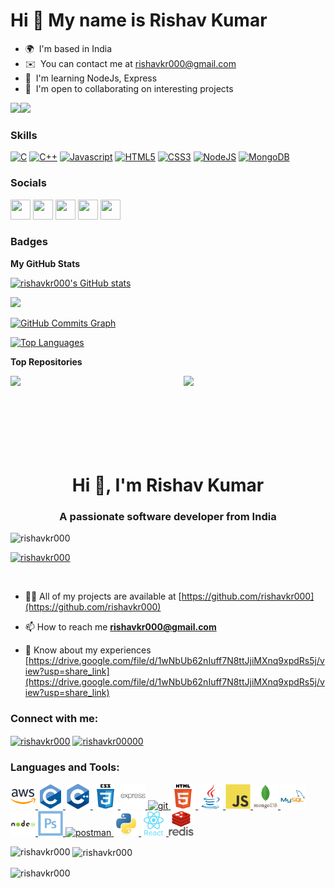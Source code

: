 Hi 👋 My name is Rishav Kumar
=============================

* 🌍  I'm based in India
* ✉️  You can contact me at [rishavkr000@gmail.com](mailto:rishavkr000@gmail.com)
* 🧠  I'm learning NodeJs, Express
* 🤝  I'm open to collaborating on interesting projects

<a href="https://www.twitter.com/rishavkr000" target="_blank" rel="noreferrer"><img
src="https://img.shields.io/twitter/follow/rishavkr000?logo=twitter&style=for-the-badge&color=ef4444&labelColor=831843"
/></a><a href="https://www.github.com/rishavkr000" target="_blank" rel="noreferrer"><img
src="https://img.shields.io/github/followers/rishavkr000?logo=github&style=for-the-badge&color=ef4444&labelColor=831843" /></a>

### Skills

<p align="left">
<a href="https://docs.microsoft.com/en-us/cpp/?view=msvc-170" target="_blank" rel="noreferrer"><img src="https://raw.githubusercontent.com/danielcranney/readme-generator/main/public/icons/skills/c-colored.svg" width="36" height="36" alt="C" /></a>
<a href="https://docs.microsoft.com/en-us/cpp/?view=msvc-170" target="_blank" rel="noreferrer"><img src="https://raw.githubusercontent.com/danielcranney/readme-generator/main/public/icons/skills/cplusplus-colored.svg" width="36" height="36" alt="C++" /></a>
<a href="https://developer.mozilla.org/en-US/docs/Web/JavaScript" target="_blank" rel="noreferrer"><img src="https://raw.githubusercontent.com/danielcranney/readme-generator/main/public/icons/skills/javascript-colored.svg" width="36" height="36" alt="Javascript" /></a>
<a href="https://developer.mozilla.org/en-US/docs/Glossary/HTML5" target="_blank" rel="noreferrer"><img src="https://raw.githubusercontent.com/danielcranney/readme-generator/main/public/icons/skills/html5-colored.svg" width="36" height="36" alt="HTML5" /></a>
<a href="https://www.w3.org/TR/CSS/#css" target="_blank" rel="noreferrer"><img src="https://raw.githubusercontent.com/danielcranney/readme-generator/main/public/icons/skills/css3-colored.svg" width="36" height="36" alt="CSS3" /></a>
<a href="https://nodejs.org/en/" target="_blank" rel="noreferrer"><img src="https://raw.githubusercontent.com/danielcranney/readme-generator/main/public/icons/skills/nodejs-colored.svg" width="36" height="36" alt="NodeJS" /></a>
<a href="https://www.mongodb.com/" target="_blank" rel="noreferrer"><img src="https://raw.githubusercontent.com/danielcranney/readme-generator/main/public/icons/skills/mongodb-colored.svg" width="36" height="36" alt="MongoDB" /></a>
</p>


### Socials

<p align="left"> <a href="https://www.codepen.io/rishavkr000" target="_blank" rel="noreferrer"><img src="https://raw.githubusercontent.com/danielcranney/readme-generator/main/public/icons/socials/codepen.svg" width="32" height="32" /></a> <a href="https://www.github.com/rishavkr000" target="_blank" rel="noreferrer"><img src="https://raw.githubusercontent.com/danielcranney/readme-generator/main/public/icons/socials/github.svg" width="32" height="32" /></a> <a href="http://www.instagram.com/rishavkr000" target="_blank" rel="noreferrer"><img src="https://raw.githubusercontent.com/danielcranney/readme-generator/main/public/icons/socials/instagram.svg" width="32" height="32" /></a> <a href="https://www.linkedin.com/in/rishavkr000" target="_blank" rel="noreferrer"><img src="https://raw.githubusercontent.com/danielcranney/readme-generator/main/public/icons/socials/linkedin.svg" width="32" height="32" /></a> <a href="https://www.twitter.com/rishavkr000" target="_blank" rel="noreferrer"><img src="https://raw.githubusercontent.com/danielcranney/readme-generator/main/public/icons/socials/twitter.svg" width="32" height="32" /></a></p>

### Badges

<b>My GitHub Stats</b>

<a href="http://www.github.com/rishavkr000"><img src="https://github-readme-stats.vercel.app/api?username=rishavkr000&show_icons=true&hide=&count_private=true&title_color=facc15&text_color=10b981&icon_color=ef4444&bg_color=831843&hide_border=true&show_icons=true" alt="rishavkr000's GitHub stats" /></a>

<a href="http://www.github.com/rishavkr000"><img src="https://github-readme-streak-stats.herokuapp.com/?user=rishavkr000&stroke=10b981&background=831843&ring=facc15&fire=facc15&currStreakNum=10b981&currStreakLabel=facc15&sideNums=10b981&sideLabels=10b981&dates=10b981&hide_border=true" /></a>

<a href="http://www.github.com/rishavkr000"><img src="https://activity-graph.herokuapp.com/graph?username=rishavkr000&bg_color=831843&color=10b981&line=ef4444&point=10b981&area_color=831843&area=true&hide_border=true&custom_title=GitHub%20Commits%20Graph" alt="GitHub Commits Graph" /></a>

<a href="https://github.com/rishavkr000" align="left"><img src="https://github-readme-stats.vercel.app/api/top-langs/?username=rishavkr000&langs_count=10&title_color=facc15&text_color=10b981&icon_color=ef4444&bg_color=831843&hide_border=true&locale=en&custom_title=Top%20%Languages" alt="Top Languages" /></a>

<b>Top Repositories</b>

<div width="100%" align="center"><a href="https://github.com/rishavkr000/rishavkr000" align="left"><img align="left" width="45%" src="https://github-readme-stats.vercel.app/api/pin/?username=rishavkr000&repo=rishavkr000&title_color=facc15&text_color=10b981&icon_color=ef4444&bg_color=831843&hide_border=true&locale=en" /></a><a href="https://github.com/rishavkr000/uranium" align="right"><img align="right" width="45%" src="https://github-readme-stats.vercel.app/api/pin/?username=rishavkr000&repo=uranium&title_color=facc15&text_color=10b981&icon_color=ef4444&bg_color=831843&hide_border=true&locale=en" /></a></div><br /><br /><br /><br /><br /><br /><br />

<h1 align="center">Hi 👋, I'm Rishav Kumar</h1>
<h3 align="center">A passionate software developer from India</h3>

<p align="left"> <img src="https://komarev.com/ghpvc/?username=rishavkr000&label=Profile%20views&color=0e75b6&style=flat" alt="rishavkr000" /> </p>

<p align="left"> <a href="https://github.com/ryo-ma/github-profile-trophy"><img src="https://github-profile-trophy.vercel.app/?username=rishavkr000" alt="rishavkr000" /></a> </p>

<p align="left"> <a href="https://twitter.com/" target="blank"><img src="https://img.shields.io/twitter/follow/?logo=twitter&style=for-the-badge" alt="" /></a> </p>

- 👨‍💻 All of my projects are available at [https://github.com/rishavkr000](https://github.com/rishavkr000)

- 📫 How to reach me **rishavkr000@gmail.com**

- 📄 Know about my experiences [https://drive.google.com/file/d/1wNbUb62nIuff7N8ttJjiMXnq9xpdRs5j/view?usp=share_link](https://drive.google.com/file/d/1wNbUb62nIuff7N8ttJjiMXnq9xpdRs5j/view?usp=share_link)

<h3 align="left">Connect with me:</h3>
<p align="left">
<a href="https://linkedin.com/in/rishavkr000" target="blank"><img align="center" src="https://raw.githubusercontent.com/rahuldkjain/github-profile-readme-generator/master/src/images/icons/Social/linked-in-alt.svg" alt="rishavkr000" height="30" width="40" /></a>
<a href="https://fb.com/rishavkr00000" target="blank"><img align="center" src="https://raw.githubusercontent.com/rahuldkjain/github-profile-readme-generator/master/src/images/icons/Social/facebook.svg" alt="rishavkr00000" height="30" width="40" /></a>
</p>

<h3 align="left">Languages and Tools:</h3>
<p align="left"> <a href="https://aws.amazon.com" target="_blank" rel="noreferrer"> <img src="https://raw.githubusercontent.com/devicons/devicon/master/icons/amazonwebservices/amazonwebservices-original-wordmark.svg" alt="aws" width="40" height="40"/> </a> <a href="https://www.cprogramming.com/" target="_blank" rel="noreferrer"> <img src="https://raw.githubusercontent.com/devicons/devicon/master/icons/c/c-original.svg" alt="c" width="40" height="40"/> </a> <a href="https://www.w3schools.com/cpp/" target="_blank" rel="noreferrer"> <img src="https://raw.githubusercontent.com/devicons/devicon/master/icons/cplusplus/cplusplus-original.svg" alt="cplusplus" width="40" height="40"/> </a> <a href="https://www.w3schools.com/css/" target="_blank" rel="noreferrer"> <img src="https://raw.githubusercontent.com/devicons/devicon/master/icons/css3/css3-original-wordmark.svg" alt="css3" width="40" height="40"/> </a> <a href="https://expressjs.com" target="_blank" rel="noreferrer"> <img src="https://raw.githubusercontent.com/devicons/devicon/master/icons/express/express-original-wordmark.svg" alt="express" width="40" height="40"/> </a> <a href="https://git-scm.com/" target="_blank" rel="noreferrer"> <img src="https://www.vectorlogo.zone/logos/git-scm/git-scm-icon.svg" alt="git" width="40" height="40"/> </a> <a href="https://www.w3.org/html/" target="_blank" rel="noreferrer"> <img src="https://raw.githubusercontent.com/devicons/devicon/master/icons/html5/html5-original-wordmark.svg" alt="html5" width="40" height="40"/> </a> <a href="https://www.java.com" target="_blank" rel="noreferrer"> <img src="https://raw.githubusercontent.com/devicons/devicon/master/icons/java/java-original.svg" alt="java" width="40" height="40"/> </a> <a href="https://developer.mozilla.org/en-US/docs/Web/JavaScript" target="_blank" rel="noreferrer"> <img src="https://raw.githubusercontent.com/devicons/devicon/master/icons/javascript/javascript-original.svg" alt="javascript" width="40" height="40"/> </a> <a href="https://www.mongodb.com/" target="_blank" rel="noreferrer"> <img src="https://raw.githubusercontent.com/devicons/devicon/master/icons/mongodb/mongodb-original-wordmark.svg" alt="mongodb" width="40" height="40"/> </a> <a href="https://www.mysql.com/" target="_blank" rel="noreferrer"> <img src="https://raw.githubusercontent.com/devicons/devicon/master/icons/mysql/mysql-original-wordmark.svg" alt="mysql" width="40" height="40"/> </a> <a href="https://nodejs.org" target="_blank" rel="noreferrer"> <img src="https://raw.githubusercontent.com/devicons/devicon/master/icons/nodejs/nodejs-original-wordmark.svg" alt="nodejs" width="40" height="40"/> </a> <a href="https://www.photoshop.com/en" target="_blank" rel="noreferrer"> <img src="https://raw.githubusercontent.com/devicons/devicon/master/icons/photoshop/photoshop-line.svg" alt="photoshop" width="40" height="40"/> </a> <a href="https://postman.com" target="_blank" rel="noreferrer"> <img src="https://www.vectorlogo.zone/logos/getpostman/getpostman-icon.svg" alt="postman" width="40" height="40"/> </a> <a href="https://www.python.org" target="_blank" rel="noreferrer"> <img src="https://raw.githubusercontent.com/devicons/devicon/master/icons/python/python-original.svg" alt="python" width="40" height="40"/> </a> <a href="https://reactjs.org/" target="_blank" rel="noreferrer"> <img src="https://raw.githubusercontent.com/devicons/devicon/master/icons/react/react-original-wordmark.svg" alt="react" width="40" height="40"/> </a> <a href="https://redis.io" target="_blank" rel="noreferrer"> <img src="https://raw.githubusercontent.com/devicons/devicon/master/icons/redis/redis-original-wordmark.svg" alt="redis" width="40" height="40"/> </a> </p>

<p><img align="left" src="https://github-readme-stats.vercel.app/api/top-langs?username=rishavkr000&show_icons=true&locale=en&layout=compact" alt="rishavkr000" /></p>

<p>&nbsp;<img align="center" src="https://github-readme-stats.vercel.app/api?username=rishavkr000&show_icons=true&locale=en" alt="rishavkr000" /></p>

<p><img align="center" src="https://github-readme-streak-stats.herokuapp.com/?user=rishavkr000&" alt="rishavkr000" /></p>
